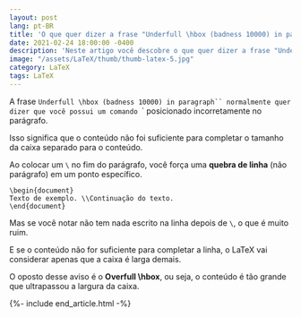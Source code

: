 ```yaml
---
layout: post
lang: pt-BR
title: 'O que quer dizer a frase "Underfull \hbox (badness 10000) in paragraph" "Underfull \hbox (badness 10000) in paragraph"?'
date: 2021-02-24 18:00:00 -0400
description: 'Neste artigo você descobre o que quer dizer a frase "Underfull \hbox (badness 10000) in paragraph" "Underfull \hbox (badness 10000) in paragraph".'
image: "/assets/LaTeX/thumb/thumb-latex-5.jpg"
category: LaTeX
tags: LaTeX
---
```


A frase ` Underfull \hbox (badness 10000) in paragraph`` normalmente quer dizer que você possui um comando  `\` posicionado incorretamente no parágrafo.

Isso significa que o conteúdo não foi suficiente para completar o tamanho da caixa separado para o conteúdo.

Ao colocar um `\` no fim do parágrafo, você força uma **quebra de linha** (não parágrafo) em um ponto específico.

```TeX
\begin{document}
Texto de exemplo. \\Continuação do texto.
\end{document}
```

Mas se você notar não tem nada escrito na linha depois de `\`, o que é muito ruim.

E se o conteúdo não for suficiente para completar a linha, o LaTeX vai considerar apenas que a caixa é larga demais.

O oposto desse aviso é o **Overfull \hbox**, ou seja, o conteúdo é tão grande que ultrapassou a largura da caixa.

{%- include end_article.html -%}
